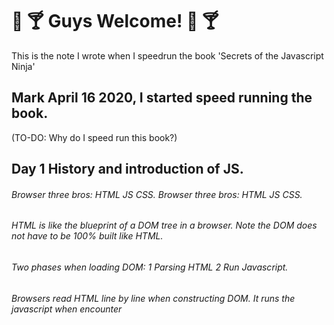 # 🎉 🍸 Guys Welcome! 🎉 🍸
This is the note I wrote when I speedrun the book 'Secrets of the Javascript Ninja'
## Mark April 16 2020, I started speed running the book.

(TO-DO: Why do I speed run this book?)  
## Day 1 History and introduction of JS.
######   Browser three bros: HTML JS CSS.  Browser three bros: HTML JS CSS.  
######   HTML is like the blueprint of a DOM tree in a browser. Note the DOM does not have to be 100% built like HTML.  
######   Two phases when loading DOM: 1 Parsing HTML 2 Run Javascript. 
######   Browsers read HTML line by line when constructing DOM. It runs the javascript when encounter <script> tag.
######   Javascript has access to 'window', which represents the website that the js runs in. 'Document' is an element of 'window'.  
######   Event queue is a nice feature. The queue is operated in browser not js. I think it's a FIFO queue.  
######   Not only JS can register events in the event queue. But also the browser (incoming network traffic) and the user(click) register events.  
  
## Day 2 Function introduction
######   Function context. There is always one "window" context. "this" keyword inside a function refers to its context.
######   Ways of defining functions. function declaration. arrow function. function as a method. "new" keyword. 
######   "arguments" and "this" are implicitly passed to function as arguments.
######   "arguments" contains all the arguments passed into a function.
######   "arguments" is not an array. 
######   The values in "arguments" entries are shadow-copy of real arguments, so changing one will reflect on others.
######   Use of "new" + function as object initializer. Use "this" to refer to the calling object.
######   Function context depends on function invocation.
######   Arrow functions use the context when it's created, if not explicitly changed.
######   TBH try don't use this, it's chaotic.
  
Took a 3 days break for final exams :>  I thought I could finish this book in a week. But here I am, done 50% after a week with exams and stuff. I need to finish this book in time to work on my other ideas.


## Day 3 Closure and scope. ---- execution context, lexical env and (let, var, const)
######   First of all, there is an execution context. It's like a stack of executing functions ordered by scope. The one at the bottom is always the 'window', the js boss. The more up it goes, the less scope it gets. 
######   Functions, blocks (ex. for loop) can all be put into the execution context.
######   A Lexical environment is a place (like a stack) to store the information of objects inside each closure in order to track them. It's used when determining the scope of any object.
######   Program go search for an object identifier in the lexical env start from the top, if not found, it goes to the closest outer lexical env. And it kept going until it searched the 'window' env and had no results. 
######   Unlike private or public in java. Identifier declared by var is assigned to the closest function lexical env, it skips block (ex. for loop). 
######   Let assign an identifier to the closest lexical env no matter block or function. 
######   Const's scope is the same as Let but, the identifier could not be completely reassigned.
######   JS scans the declared function identifiers excluding arrow functions at the first time it reads the js file. That's why we could use the function that has yet to be declared. 

## Day 4 Generators and promises.    Promise Promise.all Promise.any catch 
######   Generators are a function that could be suspended and resumed. Do *function func_name(){} when you declare it. 
######   Promises are syntax sugar built based on generators. 
######   ES6 introduces async function(){ await another_func_name() }. It's like multiprocessing. Though js is a single thread language.
######   Good syntax sugar Promise Promise.all Promise.any catch. Remember them and you will use them. 

## Day 5 prototyping and fake object oriented programming in javascript. 
######   Prototype is like a parent blueprint.  
######   Prototypes come with any objects(functions). It's auto-attached to the object when it's created. 
######   By initializing obj with a new keyword. By var objBanana = new PenCup(); you initialize objBanana with everything from PenCup's prototype. 
######   By var objBanana = new PenCup(); objBanana.prototype and PenCup.prototype refer to the same prototype in memory. 
######   You can change the prototype by just assigning it like objBanana.prototype = anotherPrototype. But it's stupid to do it.
######   I won't mention some practical pitfalls when using prototypes. Let's use them less, it's safer this way.
######   Coming with ES6, class, inheritance are coming to js. They are all built with prototyping. We just lost another excuse to use a prototype! (I don't like prototyping, it's humanly-designed-complicated). 
######   Use Object.defineProperty(obj,propertyName, {specifications}) to define a property with certain rules like enumarable. writable etc. 


## Day 6 Controlling access to objects --- Getter Setter Proxy
######   You can use Getter and Setter to define the action when retrieve and modifying an 'object liked function'. 
######   Use getter and setter with constructor function to mimic 'private' variables. 
######   Proxy is a way to gain completely control over an object. Get, set and called(as a function) and more could be intercepted by proxy. 
######   Proxy is much slower (dozens of times) than not using it.

## Day 7 Dealing with collections --- Array, Set, Map. 
######   Arrays all has a length property and they all has Array.prototype as their prototype.
######   To add/remove an element from an array, use push, pop and shift, unshft.
######   There are lots of syntax sugars to deal with elements in a array, like .map .every .some .find .filter .sort .reduce. 
######   When initialize map, do new Map(). {} is not a good way to do it because it has properties that weren't explicitly defined.
######   You can simulate an array like object by using Array.prototype.push.call(,) to change the function context of costomized "push". 
######   Cast an array to set by passing the array as an argument when initialize set. Ex. new Set("the array"). 
######   Map is collection so it can be looped by for...of loop. 

## Day 8 Regular expression
######   Too much to go through and I learnt so little from this chapter. So I won't say too much. 
######   Remember to use regular expression when you do string manipulation. It's a really powerful tool. 
######   HTML parser heavily use regular expression. 

## Day 8 Regular expression
######   Too much to go through and I learnt so little from this chapter. So I won't say too much. 
######   Remember to use regular expression when you do string manipulation. It's a really powerful tool. 
######   HTML parser heavily use regular expression. 

## Day 8 Modules
######   Before ES6, it was chaos. AMD and commonJS were two popular modularization tool.
######   In ES6, you use export and import. 

## Day 8 Modules
######   Before ES6, js has no built in module tools. AMD and commonJS were two popular module tools. 
######   In ES6, you use export and import. ES6 module was built considering the advantages of both commonJS and AMD. 

## Day 9 Working with DOM
######   The book talked about HTML parser. I'm not interested. 
######   Styling: Move <Style> before <script> because script may look for styles, if it has not been initialized it's gonna be bad. 
######   Styling: When declare styles inside "". It goes like "font-size". But if you try to get an element's style. It will be .style.fontSize. 
######   getComputedStyle(element) is a built in function that returns the final combination style of an element passed. 
######   Style defined in <elementName style='..'> is gonna be considered first before styles inside <style>. 
######   When compute height and width of an element. Sometimes height and width are not accurate. Try use offsetWidth and offsetHeight. 
######   Trashing layouts: We better not mix the read (getEleByID) and write (ele.style=..). We should Batches all reads together and all writes together. To reduce the time-wasting "system-call" read and write times. 

# Day 9 Surviving events.  --- My favourite part!
#####   How task queue actually works: 
######   There are MacroTasks(DOM manipulation, events) and MicroTasks(promises). The kenel does one MacroTasks, and then do all available MicroTasks. Then do the next MacroTasks and repeats. 
######   The page get refreshed around every 14ms. Try minimize each task's time lower than this. If not, don't exceed too much cuase its gonna be laggy. 
######   Use setTimeOut() to chunk large operation into smaller onces and execute them as lots of MacroTasks instead of one. 
######   SetInterval() insert the task into MacroTask intime at every scheduled time if the previous SetInterval MacroTask is not in the task queue (has been processed already). 

######   Every time a event happens, we need to find the elements that triggers the event from the DOM tree. It's called event propagation. But How? 
######   (Event propagation) Two ways: event bubbling and event capturing. 
######   Event bubbling start from the targeted element and goes up to find other elements. Event Capturing goes top down. 
######   You can specify which way of propagation you want to use by putting true as the secon argument of addEventListener. Default is bubbling. 
######   So mordern browsers uses both ways of event propagation. 
######   Inside an event handler. 'This' refers to the element on which the event handler is registered. event.target refers to the element where the event is triggered on. 
######   Custom event is a very powerful tool for loose coupling. It's really for writing better codes. Pls use it when you can. 

Lastly, be careful when develop cross-brower websites. I think it's really hard to illustrate every details about this. Just learn while you go.


 
